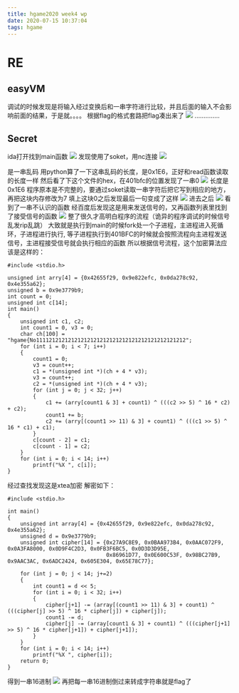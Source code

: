 ```yaml
---
title: hgame2020 week4 wp
date: 2020-07-15 10:37:04
tags: hgame
---
```


# RE

## easyVM

调试的时候发现是将输入经过变换后和一串字符进行比较，并且后面的输入不会影响前面的结果，于是就。。。。
根据flag的格式套路把flag凑出来了
![](https://r3n0.top/wp-content/uploads/2020/04/week4-1.png)
..............

## Secret
ida打开找到main函数
![](https://r3n0.top/wp-content/uploads/2020/04/week4-2.png)
发现使用了soket，用nc连接
![](https://r3n0.top/wp-content/uploads/2020/04/week4-3.png)

是一串乱码
用python算了一下这串乱码的长度，是0x1E6，正好和read函数读取的长度一样
然后看了下这个文件的hex，在401bfc的位置发现了一串0
![](https://r3n0.top/wp-content/uploads/2020/04/week4-4.png)
长度是0x1E6
程序原本是不完整的，要通过soket读取一串字符后把它写到相应的地方，再把这块内存修改为7
填上这块0之后发现最后一句变成了这样
![](https://r3n0.top/wp-content/uploads/2020/04/week4-5.png)
进去之后
![](https://r3n0.top/wp-content/uploads/2020/04/week4-6.png)
看到了一串不认识的函数
经百度后发现这是用来发送信号的，又再函数列表里找到了接受信号的函数
![](https://r3n0.top/wp-content/uploads/2020/04/week4-7.png)
整了很久才高明白程序的流程（诡异的程序调试的时候信号乱发rip乱跳）
大致就是执行到main的时候fork处一个子进程，主进程进入死循环，子进程进行执行,
等子进程执行到401BFC的时候就会按照流程向主进程发送信号，主进程接受信号就会执行相应的函数
所以根据信号流程，这个加密算法应该是这样的：

```
#include <stdio.h>

unsigned int arry[4] = {0x42655f29, 0x9e822efc, 0x0da278c92, 0x4e355a62};
unsigned b = 0x9e3779b9;
int count = 0;
unsigned int c[14];
int main()
{
    unsigned int c1, c2;
    int count1 = 0, v3 = 0;
    char ch[100] = "hgame{No11112121212121212121212121212121212121212121212";
    for (int i = 0; i < 7; i++)
    {
        count1 = 0;
        v3 = count++;
        c1 = *(unsigned int *)(ch + 4 * v3);
        v3 = count++;
        c2 = *(unsigned int *)(ch + 4 * v3);
        for (int j = 0; j < 32; j++)
        {
            c1 += (arry[count1 & 3] + count1) ^ (((c2 >> 5) ^ 16 * c2) + c2);
            count1 += b;
            c2 += (arry[(count1 >> 11) & 3] + count1) ^ (((c1 >> 5) ^ 16 * c1) + c1); 
        }
        c[count - 2] = c1;
        c[count - 1] = c2;
    }
    for (int i = 0; i < 14; i++)
        printf("%X ", c[i]);
}
```

经过查找发现这是xtea加密
解密如下：

```
#include <stdio.h>

int main()
{
    unsigned int array[4] = {0x42655f29, 0x9e822efc, 0x0da278c92, 0x4e355a62};
    unsigned d = 0x9e3779b9;
    unsigned int cipher[14] = {0x27A9C8E9, 0x0BAA973B4, 0x0AAC072F9, 0x0A3FA8000, 0x0D9F4C2D3, 0x0FB3F6BC5, 0x0D3D3D95E,
                               0x86961D77, 0x0E600C53F, 0x98BC27B9, 0x9AAC3AC, 0x6ADC2424, 0x605E304, 0x65E78C77};
    
    for (int j = 0; j < 14; j+=2)
    {
        int count1 = d << 5;
        for (int i = 0; i < 32; i++)
        {
            cipher[j+1] -= (array[(count1 >> 11) & 3] + count1) ^ (((cipher[j] >> 5) ^ 16 * cipher[j]) + cipher[j]);
            count1 -= d;
            cipher[j] -= (array[count1 & 3] + count1) ^ (((cipher[j+1] >> 5) ^ 16 * cipher[j+1]) + cipher[j+1]);
        }
    }
    for (int i = 0; i < 14; i++)
        printf("%X ", cipher[i]);
    return 0;
}
```

得到一串16进制
![](https://r3n0.top/wp-content/uploads/2020/04/week4-8.png)
再把每一串16进制倒过来转成字符串就是flag了